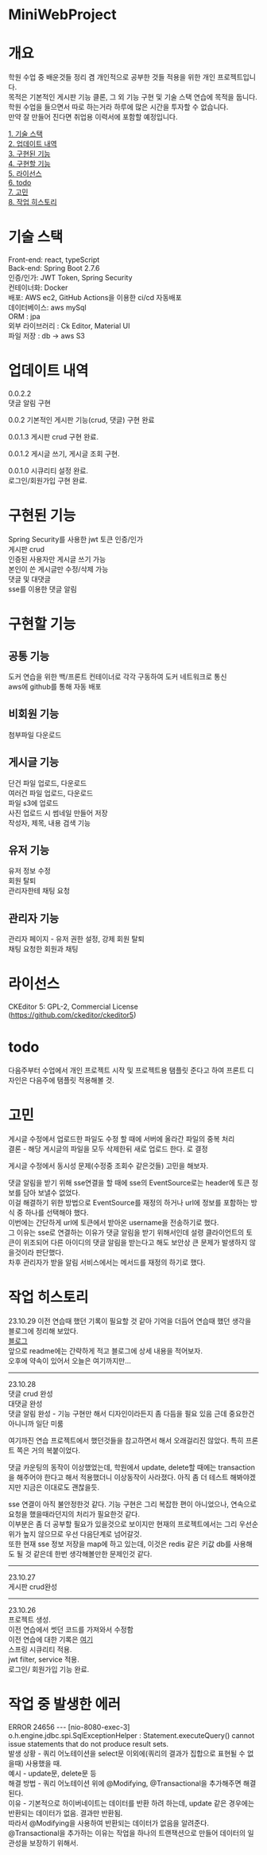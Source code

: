 # MiniWebProject
# 개요
학원 수업 중 배운것들 정리 겸 개인적으로 공부한 것들 적용을 위한 개인 프로젝트입니다.  
목적은 기본적인 게시판 기능 클론, 그 외 기능 구현 및 기술 스택 연습에 목적을 둡니다.  
학원 수업을 들으면서 따로 하는거라 하루에 많은 시간을 투자할 수 없습니다.  
만약 잘 만들어 진다면 취업용 이력서에 포함할 예정입니다.  

[1. 기술 스택](#%EA%B8%B0%EC%88%A0-%EC%8A%A4%ED%83%9D)  
[2. 업데이트 내역](#업데이트-내역)  
[3. 구현된 기능](#구현된-기능)  
[4. 구현할 기능](#구현할-기능)  
[5. 라이선스](#라이선스)  
[6. todo](#todo)  
[7. 고민](#고민)  
[8. 작업 히스토리](#작업-히스토리)  

# 기술 스택
Front-end: react, typeScript  
Back-end: Spring Boot 2.7.6  
인증/인가: JWT Token, Spring Security  
컨테이너화: Docker                                  
배포: AWS ec2, GitHub Actions을 이용한 ci/cd 자동배포    
데이터베이스: aws mySql                          
ORM : jpa  
외부 라이브러리 : Ck Editor, Material UI  
파일 저장 : db -> aws S3    

# 업데이트 내역
0.0.2.2  
댓글 알림 구현  

0.0.2
기본적인 게시판 기능(crud, 댓글) 구현 완료

0.0.1.3
게시판 crud 구현 완료.

0.0.1.2
게시글 쓰기, 게시글 조회 구현.  

0.0.1.0
시큐리티 설정 완료.  
로그인/회원가입 구현 완료.  

# 구현된 기능
Spring Security를 사용한 jwt 토큰 인증/인가  
게시판 crud  
인증된 사용자만 게시글 쓰기 가능   
본인이 쓴 게시글만 수정/삭제 가능  
댓글 및 대댓글   
sse를 이용한 댓글 알림  

# 구현할 기능
## 공통 기능
도커 연습을 위한 백/프론트 컨테이너로 각각 구동하여 도커 네트워크로 통신  
aws에 github를 통해 자동 배포  

## 비회원 기능  
첨부파일 다운로드  

## 게시글 기능
단건 파일 업로드, 다운로드  
여러건 파일 업로드, 다운로드  
파일 s3에 업로드  
사진 업로드 시 썸네일 만들어 저장  
작성자, 제목, 내용 검색 기능  

## 유저 기능
유저 정보 수정  
회원 탈퇴  
관리자한테 채팅 요청  

## 관리자 기능
관리자 페이지 - 유저 권한 설정, 강제 회원 탈퇴  
채팅 요청한 회원과 채팅  

# 라이선스
CKEditor 5: GPL-2, Commercial License (https://github.com/ckeditor/ckeditor5)  

# todo
다음주부터 수업에서 개인 프로젝트 시작 및 프로젝트용 탬플릿 준다고 하여 프론트 디자인은 다음주에 탬플릿 적용해볼 것.  

# 고민
게시글 수정에서 업로드한 파일도 수정 할 때에 서버에 올라간 파일의 중복 처리  
결론 - 해당 게시글의 파일을 모두 삭제한뒤 새로 업로드 한다. 로 결정   

게시글 수정에서 동시성 문제(수정중 조회수 같은것들) 고민을 해보자.  

댓글 알림을 받기 위해 sse연결을 할 때에 sse의 EventSource로는 header에 토큰 정보를 담아 보낼수 없었다.  
이걸 해결하기 위한 방법으로 EventSource를 재정의 하거나 url에 정보를 포함하는 방식 중 하나를 선택해야 했다.  
이번에는 간단하게 url에 토큰에서 받아온 username을 전송하기로 했다.  
그 이유는 sse로 연결하는 이유가 댓글 알림을 받기 위해서인데 설령 클라이언트의 토큰이 위조되어 다른 아이디의 댓글 알림을 받는다고 해도 보안상 큰 문제가 발생하지 않을것이라 판단했다.  
차후 관리자가 받을 알림 서비스에서는 메서드를 재정의 하기로 했다.  

# 작업 히스토리
23.10.29
이전 연습때 했던 기록이 필요할 것 같아 기억을 더듬어 연습때 했던 생각을 블로그에 정리해 보았다.  
[블로그](https://jy-java.tistory.com/category/%ED%94%84%EB%A1%9C%EC%A0%9D%ED%8A%B8/%EA%B0%9C%EC%9D%B8%20%ED%94%84%EB%A1%9C%EC%A0%9D%ED%8A%B8)  
앞으로 readme에는 간략하게 적고 블로그에 상세 내용을 적어보자.  
오후에 약속이 있어서 오늘은 여기까지만...  

---

23.10.28  
댓글 crud 완성  
대댓글 완성  
댓글 알림 완성 - 기능 구현만 해서 디자인이라든지 좀 다듬을 필요 있음 근데 중요한건 아니니까 일단 미룸  

여기까진 연습 프로젝트에서 했던것들을 참고하면서 해서 오래걸리진 않았다.
특히 프론트 쪽은 거의 복붙이었다. 

댓글 카운팅의 동작이 이상했었는데, 학원에서 update, delete할 때에는 transaction을 해주어야 한다고 해서 적용했더니 이상동작이 사라졌다. 아직 좀 더 테스트 해봐야겠지만 지금은 이대로도 괜찮을듯.  

sse 연결이 아직 불안정한것 같다. 기능 구현은 그리 복잡한 편이 아니었으나, 연속으로 요청을 했을때라던지의 처리가 필요한것 같다.  
이부분은 좀 더 공부할 필요가 있을것으로 보이지만 현재의 프로젝트에서는 그리 우선순위가 높지 않으므로 우선 다음단계로 넘어갈것.  
또한 현재 sse 정보 저장을 map에 하고 있는데, 이것은 redis 같은 키값 db를 사용해도 될 것 같은데 한번 생각해볼만한 문제인것 같다.  

---
23.10.27  
게시판 crud완성  

---
23.10.26  
프로젝트 생성.  
이전 연습에서 썻던 코드를 가져와서 수정함  
이전 연습에 대한 기록은 [여기](https://jy-java.tistory.com/category/%ED%94%84%EB%A1%9C%EC%A0%9D%ED%8A%B8/%EA%B0%9C%EC%9D%B8%20%ED%94%84%EB%A1%9C%EC%A0%9D%ED%8A%B8)  
스프링 시큐리티 적용.  
jwt filter, service 적용.  
로그인/ 회원가입 기능 완료.  

# 작업 중 발생한 에러  
ERROR 24656 --- [nio-8080-exec-3] o.h.engine.jdbc.spi.SqlExceptionHelper   : Statement.executeQuery() cannot issue statements that do not produce result sets.  
발생 상황 - 쿼리 어노테이션을 select문 이외에(쿼리의 결과가 집합으로 표현될 수 없을때) 사용했을 때.  
예시 - update문, delete문 등  
해결 방법 - 쿼리 어노테이션 위에 @Modifying, @Transactional을 추가해주면 해결된다.  
이유 - 기본적으로 하이버네이트는 데이터를 반환 하려 하는데, update 같은 경우에는 반환되는 데이터가 없음. 결과만 반환됨.  
    따라서 @Modifying을 사용하여 반환되는 데이터가 없음을 알려준다.  
    @Transactional을 추가하는 이유는 작업을 하나의 트랜잭션으로 만들어 데이터의 일관성을 보장하기 위해서.  